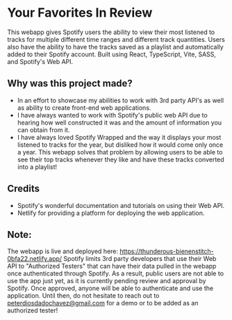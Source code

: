 # Your Favorites In Review

This webapp gives Spotify users the ability to view their most listened to tracks for multiple different time ranges and different track quantities. Users also have the ability to have the tracks saved as a playlist and automatically added to their Spotify account. Built using React, TypeScript, Vite, SASS, and Spotify's Web API.

## Why was this project made?
* In an effort to showcase my abilities to work with 3rd party API's as well as ability to create front-end web applications. 
* I have always wanted to work with Spotify's public web API due to hearing how well constructed it was and the amount of information you can obtain from it. 
* I have always loved Spotify Wrapped and the way it displays your most listened to tracks for the year, but disliked how it would come only once a year. This webapp solves that problem by allowing users to be able to see their top tracks whenever they like and have these tracks converted into a playlist!

## Credits
* Spotify's wonderful documentation and tutorials on using their Web API.
* Netlify for providing a platform for deploying the web application.

## Note:
The webapp is live and deployed here: https://thunderous-bienenstitch-0bfa22.netlify.app/
Spotify limits 3rd party developers that use their Web API to "Authorized Testers" that can have their data pulled in the webapp once authenticated through Spotify. As a result, public users are not able to use the app just yet, as it is currently pending review and approval by Spotify. Once approved, anyone will be able to authenticate and use the application. Until then, do not hesitate to reach out to peterdiosdadochavez@gmail.com for a demo or to be added as an authorized tester!
